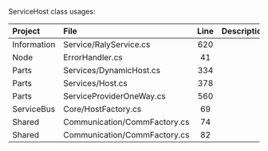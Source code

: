 ServiceHost class usages:

| Project     | File                         | Line | Description |
| :---------- | :--------------------------- | :--: | ----------- |
| Information | Service/RalyService.cs       | 620  |             |
| Node        | ErrorHandler.cs              |  41  |             |
| Parts       | Services/DynamicHost.cs      | 334  |             |
| Parts       | Services/Host.cs             | 378  |             |
| Parts       | ServiceProviderOneWay.cs     | 560  |             |
| ServiceBus  | Core/HostFactory.cs          |  69  |             |
| Shared      | Communication/CommFactory.cs |  74  |             |
| Shared      | Communication/CommFactory.cs |  82  |             |

